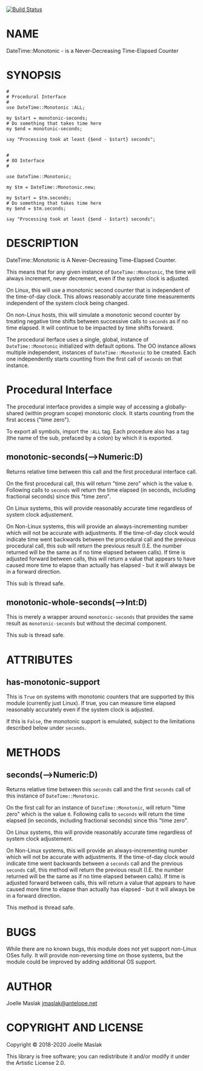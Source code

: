[![Build Status](https://travis-ci.org/jmaslak/Raku-DateTime-Monotonic.svg?branch=master)](https://travis-ci.org/jmaslak/Raku-DateTime-Monotonic)

NAME
====

DateTime::Monotonic - is a Never-Decreasing Time-Elapsed Counter

SYNOPSIS
========

    #
    # Procedural Interface
    #
    use DateTime::Monotonic :ALL;

    my $start = monotonic-seconds;
    # Do something that takes time here
    my $end = monotonic-seconds;

    say "Processing took at least {$end - $start} seconds";


    #
    # OO Interface
    #

    use DateTime::Monotonic;

    my $tm = DateTime::Monotonic.new;

    my $start = $tm.seconds;
    # Do something that takes time here
    my $end = $tm.seconds;

    say "Processing took at least {$end - $start} seconds";

DESCRIPTION
===========

DateTime::Monotonic is A Never-Decreasing Time-Elapsed Counter.

This means that for any given instance of `DateTime::Monotonic`, the time will always increment, never decrement, even if the system clock is adjusted.

On Linux, this will use a monotonic second counter that is independent of the time-of-day clock. This allows reasonably accurate time measurements independent of the system clock being changed.

On non-Linux hosts, this will simulate a monotonic second counter by treating negative time shifts between successive calls to `seconds` as if no time elapsed. It will continue to be impacted by time shifts forward.

The procedural iterface uses a single, global, instance of `DateTime::Monotonic` initialized with default options. The OO instance allows multiple independent, instances of `DateTime::Monotonic` to be created. Each one independently starts counting from the first call of `seconds` on that instance.

Procedural Interface
====================

The procedural interface provides a simple way of accessing a globally-shared (within program scope) monotonic clock. It starts counting from the first access ("time zero").

To export all symbols, import the `:ALL` tag. Each procedure also has a tag (the name of the sub, prefaced by a colon) by which it is exported.

monotonic-seconds(-->Numeric:D)
-------------------------------

Returns relative time between this call and the first procedural interface call.

On the first procedural call, this will return "time zero" which is the value `0`. Following calls to `seconds` will return the time elapsed (in seconds, including fractional seconds) since this "time zero".

On Linux systems, this will provide reasonably accurate time regardless of system clock adjustement.

On Non-Linux systems, this will provide an always-incrementing number which will not be accurate with adjustments. If the time-of-day clock would indicate time went backwards between the procedural call and the previous procedural call, this sub will return the previous result (I.E. the number returned will be the same as if no time elapsed between calls). If time is adjusted forward between calls, this will return a value that appears to have caused more time to elapse than actually has elapsed - but it will always be in a forward direction.

This sub is thread safe.

monotonic-whole-seconds(-->Int:D)
---------------------------------

This is merely a wrapper around `monotonic-seconds` that provides the same result as `monotonic-seconds` but without the decimal component.

This sub is thread safe.

ATTRIBUTES
==========

has-monotonic-support
---------------------

This is `True` on systems with monotonic counters that are supported by this module (currently just Linux). If true, you can measure time elapsed reasonably accurately even if the system clock is adjusted.

If this is `False`, the monotonic support is emulated, subject to the limitations described below under `seconds`.

METHODS
=======

seconds(-->Numeric:D)
---------------------

Returns relative time between this `seconds` call and the first `seconds` call of this instance of `DateTime::Monotonic`.

On the first call for an instance of `DateTime::Monotonic`, will return "time zero" which is the value `0`. Following calls to `seconds` will return the time elapsed (in seconds, including fractional seconds) since this "time zero".

On Linux systems, this will provide reasonably accurate time regardless of system clock adjustement.

On Non-Linux systems, this will provide an always-incrementing number which will not be accurate with adjustments. If the time-of-day clock would indicate time went backwards between a `seconds` call and the previous `seconds` call, this method will return the previous result (I.E. the number returned will be the same as if no time elapsed between calls). If time is adjusted forward between calls, this will return a value that appears to have caused more time to elapse than actually has elapsed - but it will always be in a forward direction.

This method is thread safe.

BUGS
====

While there are no known bugs, this module does not yet support non-Linux OSes fully. It will provide non-reversing time on those systems, but the module could be improved by adding additional OS support.

AUTHOR
======

Joelle Maslak <jmaslak@antelope.net>

COPYRIGHT AND LICENSE
=====================

Copyright © 2018-2020 Joelle Maslak

This library is free software; you can redistribute it and/or modify it under the Artistic License 2.0.

